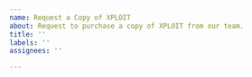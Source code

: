 ```yaml
---
name: Request a Copy of XPLOIT
about: Request to purchase a copy of XPLOIT from our team.
title: ''
labels: ''
assignees: ''

---
```



